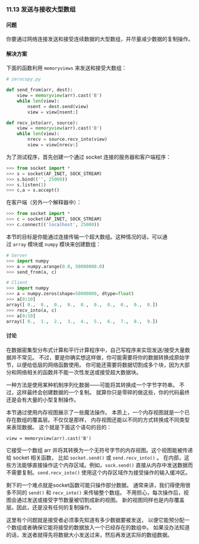 ### 11.13 发送与接收大型数组

#### 问题

你要通过网络连接发送和接受连续数据的大型数组，并尽量减少数据的复制操作。

#### 解决方案

下面的函数利用 `memoryviews` 来发送和接受大数组：

```python
# zerocopy.py

def send_from(arr, dest):
    view = memoryview(arr).cast('B')
    while len(view):
        nsent = dest.send(view)
        view = view[nsent:]

def recv_into(arr, source):
    view = memoryview(arr).cast('B')
    while len(view):
        nrecv = source.recv_into(view)
        view = view[nrecv:]
```

为了测试程序，首先创建一个通过 socket 连接的服务器和客户端程序：

```python
>>> from socket import *
>>> s = socket(AF_INET, SOCK_STREAM)
>>> s.bind(('', 25000))
>>> s.listen(1)
>>> c,a = s.accept()
```

在客户端（另外一个解释器中）：

```python
>>> from socket import *
>>> c = socket(AF_INET, SOCK_STREAM)
>>> c.connect(('localhost', 25000))
```

本节的目标是你能通过连接传输一个超大数组。这种情况的话，可以通过 `array` 模块或 `numpy` 模块来创建数组：

```python
# Server
>>> import numpy
>>> a = numpy.arange(0.0, 50000000.0)
>>> send_from(a, c)

# Client
>>> import numpy
>>> a = numpy.zeros(shape=50000000, dtype=float)
>>> a[0:10]
array([ 0.,  0.,  0.,  0.,  0.,  0.,  0.,  0.,  0.,  0.])
>>> recv_into(a, c)
>>> a[0:10]
array([ 0.,  1.,  2.,  3.,  4.,  5.,  6.,  7.,  8.,  9.])
```

#### 讨论

在数据密集型分布式计算和平行计算程序中，自己写程序来实现发送/接受大量数据并不常见。 不过，要是你确实想这样做，你可能需要将你的数据转换成原始字节，以便给低层的网络函数使用。 你可能还需要将数据切割成多个块，因为大部分和网络相关的函数并不能一次性发送或接受超大数据块。

一种方法是使用某种机制序列化数据——可能将其转换成一个字节字符串。 不过，这样最终会创建数据的一个复制。 就算你只是零碎的做这些，你的代码最终还是会有大量的小型复制操作。

本节通过使用内存视图展示了一些魔法操作。 本质上，一个内存视图就是一个已存在数组的覆盖层。不仅仅是那样， 内存视图还能以不同的方式转换成不同类型来表现数据。 这个就是下面这个语句的目的：

```
view = memoryview(arr).cast('B')

```

它接受一个数组 arr 并将其转换为一个无符号字节的内存视图。这个视图能被传递给 socket 相关函数， 比如 `socket.send()` 或 `send.recv_into()` 。 在内部，这些方法能够直接操作这个内存区域。例如，`sock.send()` 直接从内存中发送数据而不需要复制。`send.recv_into()` 使用这个内存区域作为接受操作的输入缓冲区。

剩下的一个难点就是socket函数可能只操作部分数据。 通常来讲，我们得使用很多不同的 `send()` 和 `recv_into()` 来传输整个数组。 不用担心，每次操作后，视图会通过发送或接受字节数量被切割成新的视图。 新的视图同样也是内存覆盖层。因此，还是没有任何的复制操作。

这里有个问题就是接受者必须事先知道有多少数据要被发送， 以便它能预分配一个数组或者确保它能将接受的数据放入一个已经存在的数组中。 如果没办法知道的话，发送者就得先将数据大小发送过来，然后再发送实际的数组数据。